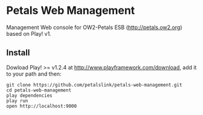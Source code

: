 # Petals Web Management

Management Web console for OW2-Petals ESB (http://petals.ow2.org) based on Play! v1.

## Install

Dowload Play! >= v1.2.4 at http://www.playframework.com/download, add it to your path and then:

    git clone https://github.com/petalslink/petals-web-management.git
    cd petals-web-management
    play dependencies
    play run
    open http://localhost:9000


